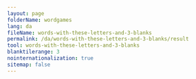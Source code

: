 ```yaml
---
layout: page
folderName: wordgames
lang: da
fileName: words-with-these-letters-and-3-blanks
permalink: /da/words-with-these-letters-and-3-blanks/result
tool: words-with-these-letters-and-3-blanks
blanktilerange: 3
nointernationalization: true
sitemap: false
---
```

